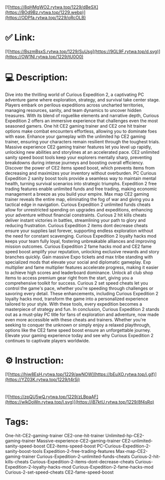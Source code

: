 [![https://8qHMgWO2.rytwa.top/1229/dBeSX](https://BOd9Bz.rytwa.top/1229.webp)](https://ODPfa.rytwa.top/1229/oRcOLB)
# ✅ Link:
[![https://BszmBsxS.rytwa.top/1229/SuUsg](https://9GL9F.rytwa.top/d.svg)](https://OW1Nl.rytwa.top/1229/tU0O0)
# 💻 Description:
Dive into the thrilling world of Curious Expedition 2, a captivating PC adventure game where exploration, strategy, and survival take center stage. Players embark on perilous expeditions across uncharted territories, managing resources, sanity, and team dynamics to uncover hidden treasures. With its blend of roguelike elements and narrative depth, Curious Expedition 2 offers an immersive experience that challenges even the most seasoned gamers. One hit CE2 gaming trainer and CE2 one hit trainer options make combat encounters effortless, allowing you to dominate foes with ease.
Enhance your gameplay with the unlimited hp CE2 gaming trainer, ensuring your characters remain resilient through the toughest trials. Massive experience CE2 gaming trainer features let you level up rapidly, unlocking new abilities and storylines at an accelerated pace. CE2 unlimited sanity speed boost tools keep your explorers mentally sharp, preventing breakdowns during intense journeys and boosting overall efficiency.
Discover the power of CE2 items speed boost, which prevents items from decreasing and maximizes your inventory without overburden. PC Curious Expedition 2 sanity boost tools provide a seamless way to maintain mental health, turning survival scenarios into strategic triumphs. Expedition 2 free trading features enable unlimited funds and free trading, making economic management a breeze as you build your empire.
Max map CE2 gaming trainer reveals the entire map, eliminating the fog of war and giving you a tactical edge in navigation. Curious Expedition 2 unlimited funds cheats allow for unrestricted spending on upgrades and expeditions, enhancing your adventure without financial constraints. Curious 2 hit kills cheats deliver instant victories in battles, streamlining your path to glory and reducing frustration.
Curious Expedition 2 items dont decrease cheats ensure your supplies last forever, supporting endless exploration without the need for constant scavenging. Curious Expedition 2 loyalty hacks mod keeps your team fully loyal, fostering unbreakable alliances and improving mission outcomes. Curious Expedition 2 fame hacks mod and CE2 fame speed boost amplify your reputation, unlocking exclusive rewards and story branches quickly.
Gain massive Expo tickets and max tribe standing with specialized mods that elevate your social and diplomatic gameplay. Exp multiplier and fame multiplier features accelerate progress, making it easier to achieve high scores and leaderboard dominance. Unlock all club shop items to access premium gear right from the start, giving you a comprehensive toolkit for success.
Curious 2 set speed cheats let you control the game's pace, whether you're speeding through challenges or savoring every detail. These enhancements, including Curious Expedition 2 loyalty hacks mod, transform the game into a personalized experience tailored to your style. With these tools, every expedition becomes a masterpiece of strategy and fun.
In conclusion, Curious Expedition 2 stands out as a must-play PC title for fans of exploration and adventure, now made even more accessible with these cheats and trainers. Whether you're seeking to conquer the unknown or simply enjoy a relaxed playthrough, options like the CE2 fame speed boost ensure an unforgettable journey. Elevate your gaming experience today and see why Curious Expedition 2 continues to captivate players worldwide.

# ⚙️ Instruction:
[![https://hiw8EsH.rytwa.top/1229/awNOW](https://bEuXO.rytwa.top/i.gif)](https://YZ03K.rytwa.top/1229/t4rSj)
#
[![https://zpQU5wQ.rytwa.top/1229/zLBpaAF](https://wlkDoWn.rytwa.top/l.svg)](https://iB7ktU.rytwa.top/1229/8f4sRq)
# Tags:
One-hit-CE2-gaming-trainer CE2-one-hit-trainer Unlimited-hp-CE2-gaming-trainer Massive-experience-CE2-gaming-trainer CE2-unlimited-sanity-speed-boost CE2-items-speed-boost PC-Curious-Expedition-2-sanity-boost-tools Expedition-2-free-trading-features Max-map-CE2-gaming-trainer Curious-Expedition-2-unlimited-funds-cheats Curious-2-hit-kills-cheats Curious-Expedition-2-items-dont-decrease-cheats Curious-Expedition-2-loyalty-hacks-mod Curious-Expedition-2-fame-hacks-mod Curious-2-set-speed-cheats CE2-fame-speed-boost





